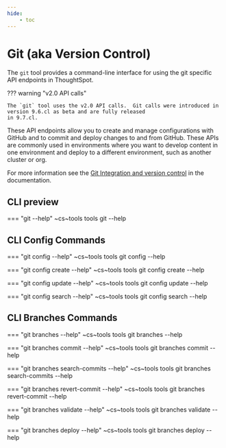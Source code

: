 ```yaml
---
hide:
    - toc
---
```


# Git (aka Version Control)

The `git` tool provides a command-line interface for using the git specific API endpoints in ThoughtSpot.

??? warning "v2.0 API calls"

    The `git` tool uses the v2.0 API calls.  Git calls were introduced in version 9.6.cl as beta and are fully released
    in 9.7.cl.  

These API endpoints allow you to create and manage configurations with GitHub and to 
commit and deploy changes to and from GitHub. These APIs are commonly used in environments where you want to develop content in one environment and
deploy to a different environment, such as another cluster or org.  

For more information see the 
[Git Integration and version control](https://developers.thoughtspot.com/docs/git-integration) in the documentation.

## CLI preview

=== "git --help"
    ~cs~tools tools git --help

## CLI Config Commands
=== "git config --help"
    ~cs~tools tools git config --help

=== "git config create --help"
    ~cs~tools tools git config create --help

=== "git config update --help"
    ~cs~tools tools git config update --help

=== "git config search --help"
    ~cs~tools tools git config search --help

## CLI Branches Commands
=== "git branches --help"
    ~cs~tools tools git branches --help

=== "git branches commit --help"
    ~cs~tools tools git branches commit --help

=== "git branches search-commits --help"
    ~cs~tools tools git branches search-commits --help

=== "git branches revert-commit --help"
    ~cs~tools tools git branches revert-commit --help

=== "git branches validate --help"
    ~cs~tools tools git branches validate --help

=== "git branches deploy --help"
    ~cs~tools tools git branches deploy --help

[keep-a-changelog]: https://keepachangelog.com/en/1.0.0/
[gh-issue]: https://github.com/thoughtspot/cs_tools/issues/new/choose
[semver]: https://semver.org/spec/v2.0.0.html
[contrib-billdback-ts]: https://github.com/billdback-ts
